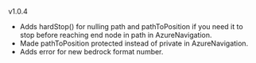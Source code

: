 v1.0.4

- Adds hardStop() for nulling path and pathToPosition if you need it to stop before reaching end node in path in AzureNavigation.
- Made pathToPosition protected instead of private in AzureNavigation.
- Adds error for new bedrock format number.